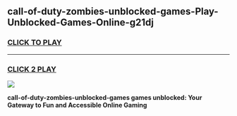 
## call-of-duty-zombies-unblocked-games-Play-Unblocked-Games-Online-g21dj
<h3>
<a href="https://premium76.site?title=call-of-duty-zombies-unblocked-games&ref=24A">CLICK TO PLAY</a></h3>
<hr>

<h3>
<a href="https://premium76.site?title=call-of-duty-zombies-unblocked-games&ref=24A">CLICK 2 PLAY</a>
  
</h3>

<a href="https://premium76.site?title=call-of-duty-zombies-unblocked-games&ref=24A"><img src="https://clearcache.store/games.png"></a>


**call-of-duty-zombies-unblocked-games games unblocked: Your Gateway to Fun and Accessible Online Gaming**
